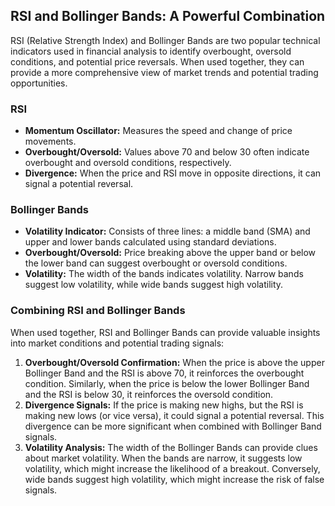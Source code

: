 
## RSI and Bollinger Bands: A Powerful Combination

RSI (Relative Strength Index) and Bollinger Bands are two popular technical indicators used in financial analysis to identify overbought, oversold conditions, and potential price reversals. When used together, they can provide a more comprehensive view of market trends and potential trading opportunities.

### RSI
* **Momentum Oscillator:** Measures the speed and change of price movements.
* **Overbought/Oversold:** Values above 70 and below 30 often indicate overbought and oversold conditions, respectively.
* **Divergence:** When the price and RSI move in opposite directions, it can signal a potential reversal.

### Bollinger Bands
* **Volatility Indicator:** Consists of three lines: a middle band (SMA) and upper and lower bands calculated using standard deviations.
* **Overbought/Oversold:** Price breaking above the upper band or below the lower band can suggest overbought or oversold conditions.
* **Volatility:** The width of the bands indicates volatility. Narrow bands suggest low volatility, while wide bands suggest high volatility.

### Combining RSI and Bollinger Bands

When used together, RSI and Bollinger Bands can provide valuable insights into market conditions and potential trading signals:

1. **Overbought/Oversold Confirmation:** When the price is above the upper Bollinger Band and the RSI is above 70, it reinforces the overbought condition. Similarly, when the price is below the lower Bollinger Band and the RSI is below 30, it reinforces the oversold condition.
2. **Divergence Signals:** If the price is making new highs, but the RSI is making new lows (or vice versa), it could signal a potential reversal. This divergence can be more significant when combined with Bollinger Band signals.
3. **Volatility Analysis:** The width of the Bollinger Bands can provide clues about market volatility. When the bands are narrow, it suggests low volatility, which might increase the likelihood of a breakout. Conversely, wide bands suggest high volatility, which might increase the risk of false signals.

